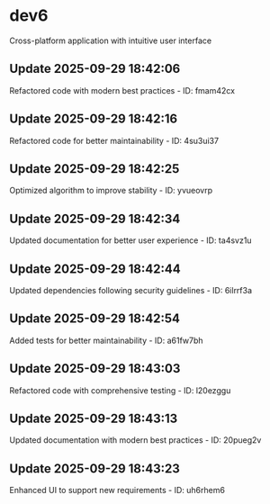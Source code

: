 # dev6
Cross-platform application with intuitive user interface

## Update 2025-09-29 18:42:06
Refactored code with modern best practices - ID: fmam42cx


## Update 2025-09-29 18:42:16
Refactored code for better maintainability - ID: 4su3ui37


## Update 2025-09-29 18:42:25
Optimized algorithm to improve stability - ID: yvueovrp


## Update 2025-09-29 18:42:34
Updated documentation for better user experience - ID: ta4svz1u


## Update 2025-09-29 18:42:44
Updated dependencies following security guidelines - ID: 6ilrrf3a


## Update 2025-09-29 18:42:54
Added tests for better maintainability - ID: a61fw7bh


## Update 2025-09-29 18:43:03
Refactored code with comprehensive testing - ID: l20ezggu


## Update 2025-09-29 18:43:13
Updated documentation with modern best practices - ID: 20pueg2v


## Update 2025-09-29 18:43:23
Enhanced UI to support new requirements - ID: uh6rhem6

